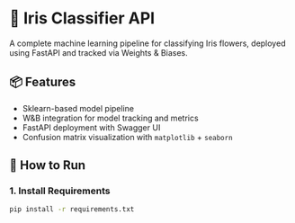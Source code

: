# 🌼 Iris Classifier API

A complete machine learning pipeline for classifying Iris flowers, deployed using FastAPI and tracked via Weights & Biases.

## 📦 Features

- Sklearn-based model pipeline
- W&B integration for model tracking and metrics
- FastAPI deployment with Swagger UI
- Confusion matrix visualization with `matplotlib` + `seaborn`

## 🚀 How to Run

### 1. Install Requirements
```bash
pip install -r requirements.txt

